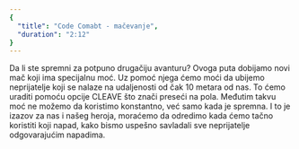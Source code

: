```yaml
---
{
  "title": "Code Comabt - mačevanje",
  "duration": "2:12"
}
---
```


Da li ste spremni za potpuno drugačiju avanturu? Ovoga puta dobijamo novi mač koji ima specijalnu moć. Uz pomoć njega ćemo moći da ubijemo neprijatelje koji se nalaze na udaljenosti od čak 10 metara od nas. To ćemo uraditi pomoću opcije CLEAVE što znači preseći na pola. Međutim takvu moć ne možemo da koristimo konstantno, već samo kada je spremna. I to je izazov za nas i našeg heroja, moraćemo da odredimo kada ćemo tačno koristiti koji napad, kako bismo uspešno savladali sve neprijatelje odgovarajućim napadima.

